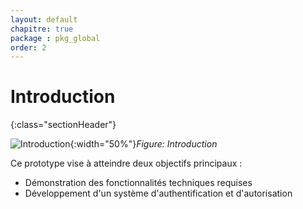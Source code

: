 ```yaml
---
layout: default
chapitre: true
package : pkg_global
order: 2
---
```




# Introduction
{:class="sectionHeader"}

<!-- note -->

<!-- TODO Ali : Insertion d'une #image qui représent les deux objectifs de prototype -->

![Introduction](/gestion-personnels/pkg_global/images/introduction.jpg){:width="50%"}*Figure: Introduction*


Ce prototype vise à atteindre deux objectifs principaux :
- Démonstration des fonctionnalités techniques requises
- Développement d'un système d'authentification et d'autorisation

